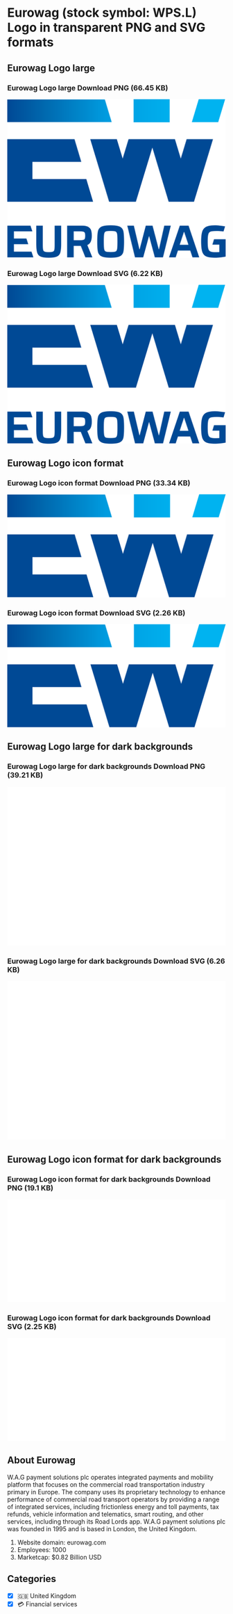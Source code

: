 # Eurowag (stock symbol: WPS.L) Logo in transparent PNG and SVG formats

## Eurowag Logo large

### Eurowag Logo large Download PNG (66.45 KB)

![Eurowag Logo large Download PNG (66.45 KB)](/img/orig/WPS.L_BIG-fc54ca99.png)

### Eurowag Logo large Download SVG (6.22 KB)

![Eurowag Logo large Download SVG (6.22 KB)](/img/orig/WPS.L_BIG-38978577.svg)

## Eurowag Logo icon format

### Eurowag Logo icon format Download PNG (33.34 KB)

![Eurowag Logo icon format Download PNG (33.34 KB)](/img/orig/WPS.L-8a3f975d.png)

### Eurowag Logo icon format Download SVG (2.26 KB)

![Eurowag Logo icon format Download SVG (2.26 KB)](/img/orig/WPS.L-916be558.svg)

## Eurowag Logo large for dark backgrounds

### Eurowag Logo large for dark backgrounds Download PNG (39.21 KB)

![Eurowag Logo large for dark backgrounds Download PNG (39.21 KB)](/img/orig/WPS.L_BIG.D-1135e254.png)

### Eurowag Logo large for dark backgrounds Download SVG (6.26 KB)

![Eurowag Logo large for dark backgrounds Download SVG (6.26 KB)](/img/orig/WPS.L_BIG.D-baaf590a.svg)

## Eurowag Logo icon format for dark backgrounds

### Eurowag Logo icon format for dark backgrounds Download PNG (19.1 KB)

![Eurowag Logo icon format for dark backgrounds Download PNG (19.1 KB)](/img/orig/WPS.L.D-ec32b97a.png)

### Eurowag Logo icon format for dark backgrounds Download SVG (2.25 KB)

![Eurowag Logo icon format for dark backgrounds Download SVG (2.25 KB)](/img/orig/WPS.L.D-d7e477fd.svg)

## About Eurowag

W.A.G payment solutions plc operates integrated payments and mobility platform that focuses on the commercial road transportation industry primary in Europe. The company uses its proprietary technology to enhance performance of commercial road transport operators by providing a range of integrated services, including frictionless energy and toll payments, tax refunds, vehicle information and telematics, smart routing, and other services, including through its Road Lords app. W.A.G payment solutions plc was founded in 1995 and is based in London, the United Kingdom.

1. Website domain: eurowag.com
2. Employees: 1000
3. Marketcap: $0.82 Billion USD


## Categories
- [x] 🇬🇧 United Kingdom
- [x] 💳 Financial services
